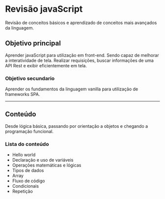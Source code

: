 # Revisão javaScript

 Revisão de conceitos básicos e aprendizado de conceitos mais avançados da linguagem.

## Objetivo principal
Aprender javaScript para utilização em front-end. Sendo capaz de melhorar a interatividade de tela. Realizar requisições, buscar informações de uma API Rest e exibir eficientemente em tela.

### Objetivo secundario
Aprender os fundamentos da linguagem vanilla para utilização de frameworks SPA.

---

## Conteúdo
Desde lógica básica, passando por orientação a objetos e chegando a programação funcional.

### Lista do conteúdo
- Hello world
- Declaração e uso de variáveis
- Operações matemáticas e lógicas
- Tipos de dados
- Array
- Fluxo de código
- Condicionais
- Repetição